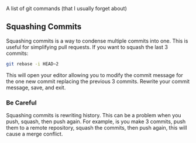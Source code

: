 A list of git commands (that I usually forget about)


## Squashing Commits
Squashing commits is a way to condense multiple commits into one.
This is useful for simplifying pull requests.
If you want to squash the last 3 commits:
```bash
git rebase -i HEAD~2
```
This will open your editor allowing you to modify the commit message
for the one new commit replacing the previous 3 commits.
Rewrite your commit message, save, and exit.

### Be Careful
Squashing commits is rewriting history.
This can be a problem when you push, squash, then push again.
For example, is you make 3 commits, push them to a remote repository,
squash the commits, then push again, this will cause a merge conflict.
